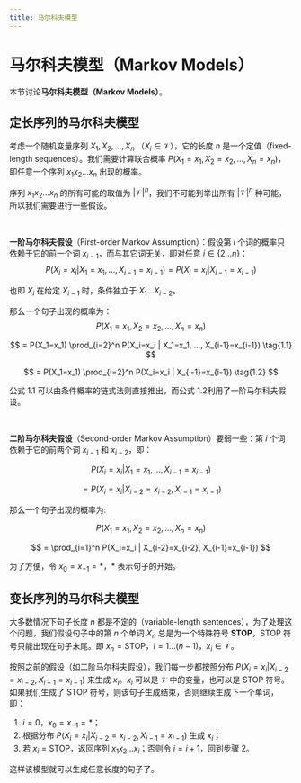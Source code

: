```yaml
---
title: 马尔科夫模型
---
```


# 马尔科夫模型（Markov Models）

本节讨论**马尔科夫模型（Markov Models）**。


## 定长序列的马尔科夫模型

考虑一个随机变量序列 $X_1, X_2, ... ,X_n$ （$X_i \in \mathcal{V}$），它的长度 $n$ 是一个定值（fixed-length sequences）。我们需要计算联合概率 $P(X_1=x_1, X_2=x_2, ..., X_n=x_n)$，即任意一个序列 $x_1 x_2 ... x_n$ 出现的概率。

序列 $x_1 x_2 ... x_n$ 的所有可能的取值为 $|\mathcal{V}|^n$，我们不可能列举出所有 $|\mathcal{V}|^n$ 种可能，所以我们需要进行一些假设。

&nbsp;

**一阶马尔科夫假设**（First-order Markov Assumption）：假设第 $i$ 个词的概率只依赖于它的前一个词 $x_{i-1}$，而与其它词无关，即对任意 $i \in \{2 ... n\}$：
$$
P(X_i=x_i | X_1=x_1, ..., X_{i-1}=x_{i-1}) = P(X_i=x_i | X_{i-1}=x_{i-1})
$$

也即 $X_i$ 在给定 $X_{i-1}$ 时，条件独立于 $X_1 ... X_{i-2}$。

那么一个句子出现的概率为：
$$
P(X_1=x_1, X_2=x_2, ..., X_n=x_n)
$$

$$
= P(X_1=x_1) \prod_{i=2}^n P(X_i=x_i | X_1=x_1, ..., X_{i-1}=x_{i-1}) \tag{1.1}
$$

$$
= P(X_1=x_1) \prod_{i=2}^n P(X_i=x_i | X_{i-1}=x_{i-1}) \tag{1.2}
$$

公式 1.1 可以由条件概率的链式法则直接推出，而公式 1.2​ 利用了一阶马尔科夫假设。

&nbsp;

**二阶马尔科夫假设**（Second-order Markov Assumption）要弱一些：第 $i$ 个词依赖于它的前两个词 $x_{i-1}$ 和 $x_{i-2}$，即：

$$
P(X_i=x_i | X_1=x_1, ..., X_{i-1}=x_{i-1}) 
$$

$$
= P(X_i=x_i | X_{i-2}=x_{i-2}, X_{i-1}=x_{i-1})
$$

那么一个句子出现的概率为:

$$
P(X_1 = x_1, X_2 = x_2, ... , X_n = x_n)
$$

$$
= \prod_{i=1}^n P(X_i=x_i | X_{i-2}=x_{i-2}, X_{i-1}=x_{i-1})
$$

为了方便，令 $x_0 = x_{-1} = *$，$*$ 表示句子的开始。


## 变长序列的马尔科夫模型

大多数情况下句子长度 $n$ 都是不定的（variable-length sentences），为了处理这个问题，我们假设句子中的第 $n$ 个单词 $X_n$ 总是为一个特殊符号 **STOP**，STOP 符号只能出现在句子末尾。即 $x_n = \text{STOP}$，$i = 1 ... (n-1)$，$x_i \in \mathcal{V}$。

按照之前的假设（如二阶马尔科夫假设），我们每一步都按照分布 $P(X_i=x_i | X_{i-2}=x_{i-2}, X_{i-1}=x_{i-1})$ 来生成 $x_i$。$x_i$ 可以是 $\mathcal{V}$ 中的变量，也可以是 STOP 符号。如果我们生成了 STOP 符号，则该句子生成结束，否则继续生成下一个单词，即：

1. $i=0$，$x_0=x_{-1}=*$；
2. 根据分布 $P(X_i=x_i | X_{i-2}=x_{i-2}, X_{i-1}=x_{i-1})$ 生成 $x_i$；
3. 若 $x_i = \text{STOP}$，返回序列 $x_1x_2 ... x_i$；否则令 $i=i+1$，回到步骤 2。

这样该模型就可以生成任意长度的句子了。
